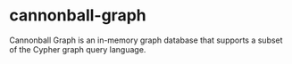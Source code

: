 # cannonball-graph

Cannonball Graph is an in-memory graph database that supports a subset of the Cypher graph query language.

